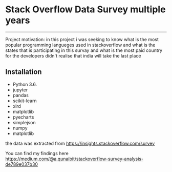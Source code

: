 # Stack Overflow Data Survey multiple years

--------------------------------------


Project motivation:
in this project i was seeking to know what is the most popular programming langueges used in stackoverflow and what is the states that is participating in this survay and what is the most paid country for the developers didn't realise that india will take the last place 


## Installation

- Python 3.6.
- jupyter
- pandas
- scikit-learn
- xlrd
- matplotlib
- pyecharts
- simplejson
- numpy
- matplotlib

the data was extracted from https://insights.stackoverflow.com/survey


You can find my findings here
https://medium.com/@a.qunaibit/stackoverflow-survey-analysis-de789e037b30

